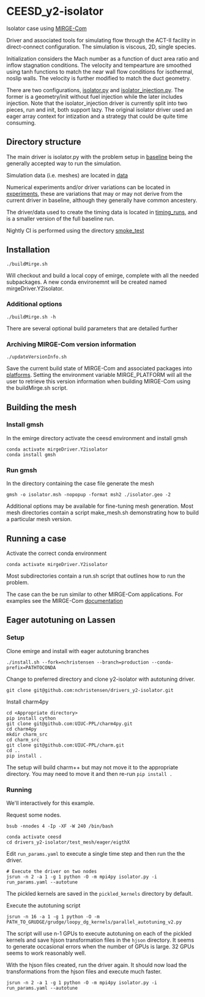 # CEESD_y2-isolator

Isolator case using [MIRGE-Com](https://github.com/illinois-ceesd/mirgecom)

Driver and associated tools for simulating flow through the ACT-II facility in direct-connect configuration.
The simulation is viscous, 2D, single species.

Initialization considers the Mach number as a function of duct area ratio and inflow stagnation conditions. The velocity and tempearture are smoothed using tanh functions to match the near wall flow conditions for isothermal, noslip walls.  The velocity is further modified to match the duct geometry.

There are two configurations, [isolator.py](isolator.py) and [isolator_injection.py](isolator_injection.py). The former is a geometry/init without fuel injection while the later includes injection. Note that the isolator_injection driver is currently split into two pieces, run and init, both support lazy. The original isolator driver used an eager array context for intization and a strategy that could be quite time consuming.

## Directory structure

The main driver is isolator.py with the problem setup in [baseline](baseline) being the generally accepted way to run the simulation.

Simulation data (i.e. meshes) are located in [data](data)

Numerical experiments and/or driver variations can be located in [experiments](experiments), these are variations that may or may not derive from the current driver in baseline, although they generally have common ancestery.

The driver/data used to create the timing data is located in [timing_runs](timing_runs), and is a smaller version of the full baseline run.

Nightly CI is performed using the directory [smoke_test](smoke_test)

## Installation

```
./buildMirge.sh
```

Will checkout and build a local copy of emirge, complete with all the needed subpackages. A new conda environemnt will be created named mirgeDriver.Y2isolator. 

### Additional options

```
./buildMirge.sh -h
```

There are several optional build parameters that are detailed further

### Archiving MIRGE-Com version information

```
./updateVersionInfo.sh
```

Save the current build state of MIRGE-Com and associated packages into [platforms](platforms). Setting the environment variable MIRGE_PLATFORM will all the user to retrieve this version information when building MIRGE-Com using the buildMirge.sh script.

## Building the mesh

### Install gmsh
In the emirge directory activate the ceesd environment and install gmsh
```
conda activate mirgeDriver.Y2isolator
conda install gmsh
```

### Run gmsh
In the directory containing the case file generate the mesh
```
gmsh -o isolator.msh -nopopup -format msh2 ./isolator.geo -2
```

Additional options may be available for fine-tuning mesh generation. Most mesh directories contain a script make_mesh.sh demonstrating how to build a particular mesh version.

## Running a case

Activate the correct conda environment
```
conda activate mirgeDriver.Y2isolator
```

Most subdirectories contain a run.sh script that outlines how to run the problem.

The case can the be run similar to other MIRGE-Com applications.
For examples see the MIRGE-Com [documentation](https://mirgecom.readthedocs.io/en/latest/running/systems.html)

## Eager autotuning on Lassen

### Setup

Clone emirge and install with eager autotuning branches
```
./install.sh --fork=nchristensen --branch=production --conda-prefix=PATHTOCONDA
```

Change to preferred directory and clone y2-isolator with autotuning driver.
```
git clone git@github.com:nchristensen/drivers_y2-isolator.git
```

Install charm4py

```
cd <Appropriate directory>
pip install cython
git clone git@github.com:UIUC-PPL/charm4py.git
cd charm4py
mkdir charm_src
cd charm_src
git clone git@github.com:UIUC-PPL/charm.git
cd ..
pip install .
```

The setup will build charm++ but may not move it to the appropriate directory.
You may need to move it and then re-run `pip install .` 

### Running

We'll interactively for this example.

Request some nodes.
```
bsub -nnodes 4 -Ip -XF -W 240 /bin/bash
```

```
conda activate ceesd
cd drivers_y2-isolator/test_mesh/eager/eigthX
```

Edit `run_params.yaml` to execute a single time step and then run the the driver.

```
# Execute the driver on two nodes
jsrun -n 2 -a 1 -g 1 python -O -m mpi4py isolator.py -i run_params.yaml --autotune
```

The pickled kernels are saved in the `pickled_kernels` directory by default.

Execute the autotuning script
```
jsrun -n 16 -a 1 -g 1 python -O -m PATH_TO_GRUDGE/grudge/loopy_dg_kernels/parallel_autotuning_v2.py
```

The script will use n-1 GPUs to execute autotuning on each of the pickled kernels and save hjson
transformation files in the `hjson` directory. It seems to generate occasional errors when the number of
GPUs is large. 32 GPUs seems to work reasonably well. 

With the hjson files created, run the driver again. It should now load the transformations from the hjson files
and execute much faster.

```
jsrun -n 2 -a 1 -g 1 python -O -m mpi4py isolator.py -i run_params.yaml --autotune
```
